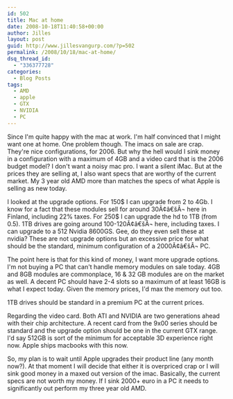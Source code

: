 ```yaml
---
id: 502
title: Mac at home
date: 2008-10-18T11:40:58+00:00
author: Jilles
layout: post
guid: http://www.jillesvangurp.com/?p=502
permalink: /2008/10/18/mac-at-home/
dsq_thread_id:
  - "336377728"
categories:
  - Blog Posts
tags:
  - AMD
  - apple
  - GTX
  - NVIDIA
  - PC
---
```

Since I'm quite happy with the mac at work. I'm half convinced that I might want one at home. One problem though. The imacs on sale are crap. They're nice configurations, for 2006. But why the hell would I sink money in a configuration with a maximum of 4GB and a video card that is the 2006 budget model? I don't want a noisy mac pro. I want a silent iMac. But at the prices they are selling at, I also want specs that are worthy of the current market. My 3 year old AMD more than matches the specs of what Apple is selling as new today.

I looked at the upgrade options. For 150$ I can upgrade from 2 to 4Gb. I know for a fact that these modules sell for around 30Ã¢â€šÂ¬ here in Finland, including 22% taxes. For 250$ I can upgrade the hd to 1TB (from 0.5). 1TB drives are going around 100-120Ã¢â€šÂ¬ here, including taxes. I can upgrade to a 512 Nvidia 8600GS. Gee, do they even sell these at nvidia? These are not upgrade options but an excessive price for what should be the standard, minimum configuration of a 2000Ã¢â€šÂ¬ PC.

The point here is that for this kind of money, I want more upgrade options. I'm not buying a PC that can't handle memory modules on sale today. 4GB and 8GB modules are commonplace, 16 & 32 GB modules are on the market as well. A decent PC should have 2-4 slots so a maximum of at least 16GB is what I expect today. Given the memory prices, I'd max the memory out too.

1TB drives should be standard in a premium PC at the current prices.

Regarding the video card. Both ATI and NVIDIA are two generations ahead with their chip architecture. A recent card from the 9x00 series should be standard and the upgrade option should be one in the current GTX range. I'd say 512GB is sort of the minimum for acceptable 3D experience right now. Apple ships macbooks with this now.

So, my plan is to wait until Apple upgrades their product line (any month now?). At that moment I will decide that either it is overpriced crap or I will sink good money in a maxed out version of the imac. Basically, the current specs are not worth my money. If I sink 2000+ euro in a PC it needs to significantly out perform my three year old AMD.